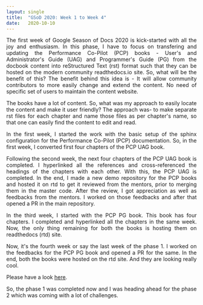 ```yaml
---
layout: single
title:  "GSoD 2020: Week 1 to Week 4"
date:   2020-10-10
---
```


<p style='text-align: justify;'>
The first week of Google Season of Docs 2020 is kick-started with all the joy and enthusiasm. In this phase, I have to focus on transfering and updating the Performance Co-Pilot (PCP) books - User's and Administrator's Guide (UAG) and Programmer's Guide (PG) from the docbook content into reStructured Text (rst) format such that they can be hosted on the modern community readthedocs.io site. So, what will be the benefit of this? The benefit behind this idea is - It will allow community contributors to more easily change and extend the content. No need of specific set of users to maintain the content website. 
</p>

<p style='text-align: justify;'>
The books have a lot of content. So, what was my approach to easily locate the content and make it user friendly? The approach was- to make separate rst files for each chapter and name those files as per chapter's name, so that one can easily find the content to edit and read.  
</p>

<p style='text-align: justify;'>
In the first week, I started the work with the basic setup of the sphinx configuration for the Performance Co-Pilot (PCP) documentation. So, in the first week, I converted first four chapters of the PCP UAG book.  
</p>

<p style='text-align: justify;'>
Following the second week, the next four chapters of the PCP UAG book is completed. I hyperlinked all the references and cross-referenced the headings of the chapters with each other. With this, the PCP UAG is completed. In the end, I made a new demo repository for the PCP books and hosted it on rtd to get it reviewed from the mentors, prior to merging them in the master code. After the review, I got appreciation as well as feedbacks from the mentors. I worked on those feedbacks and after that opened a PR in the main repository. 
</p>

<p style='text-align: justify;'>
In the third week, I started with the PCP PG book. This book has four chapters. I completed and hyperlinked all the chapters in the same week. Now, the only thing remaining for both the books is hosting them on readthedocs (rtd) site.
</p>

<p style='text-align: justify;'>
Now, it's the fourth week or say the last week of the phase 1. I worked on the feedbacks for the PCP PG book and opened a PR for the same. In the end, both the books were hosted on the rtd site. And they are looking really cool. 
</p>

Please have a look [here](https://pcp.readthedocs.io/en/latest/).   

<p style='text-align: justify;'>
 So, the phase 1 was completed now and I was heading ahead for the phase 2 which was coming with a lot of challenges.   
</p>